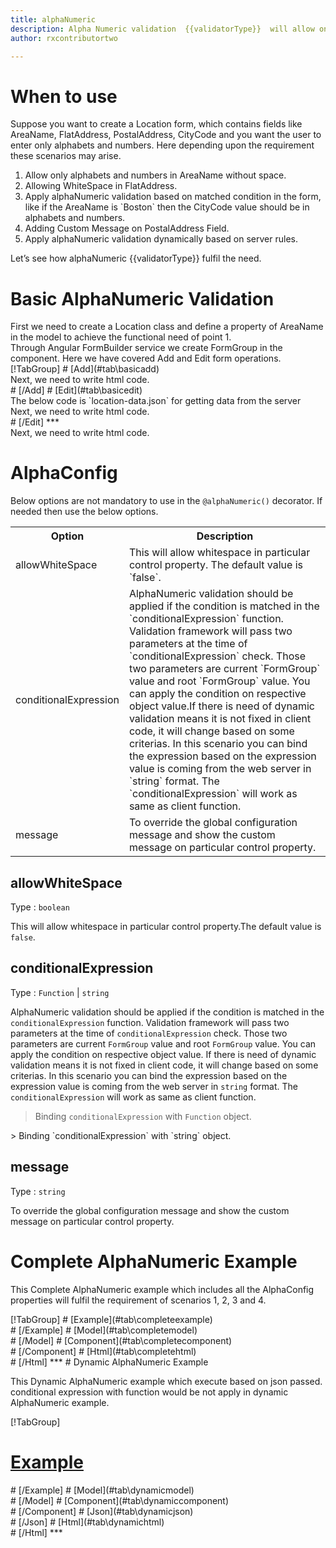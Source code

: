```yaml
---
title: alphaNumeric
description: Alpha Numeric validation  {{validatorType}}  will allow only alphabets and numbers to be entered, It will not allow any special character. 
author: rxcontributortwo

---
```

# When to use
Suppose you want to create a Location form, which contains fields like AreaName, FlatAddress, PostalAddress, CityCode and you want the user to enter only alphabets and numbers. Here depending upon the requirement these scenarios may arise.

<ol>
    <li>Allow only alphabets and numbers in AreaName without space.</li>
    <li>Allowing WhiteSpace in FlatAddress.</li>
    <li>Apply alphaNumeric validation based on matched condition in the form, like if the AreaName is `Boston` then the CityCode value should be in alphabets and numbers.</li>
    <li>Adding Custom Message on PostalAddress Field.</li>
    <li>Apply alphaNumeric validation dynamically based on server rules. </li>
</ol>

Let’s see how alphaNumeric  {{validatorType}}  fulfil the need.

# Basic AlphaNumeric Validation
<data-scope scope="['decorator']">
First we need to create a Location class and define a property of AreaName in the model to achieve the functional need of point 1.
<div component="app-code" key="alphaNumeric-add-model"></div> 
</data-scope>
Through Angular FormBuilder service we create FormGroup in the component.
Here we have covered Add and Edit form operations. 

<data-scope scope="['decorator']">
<div component="app-tabs" key="basic-operations"></div>
[!TabGroup]
# [Add](#tab\basicadd)
<div component="app-code" key="alphaNumeric-add-component"></div> 
Next, we need to write html code.
<div component="app-code" key="alphaNumeric-add-html"></div> 
<div component="app-example-runner" ref-component="app-alphaNumeric-add"></div>
# [/Add]
# [Edit](#tab\basicedit)
<div component="app-code" key="alphaNumeric-edit-component"></div> 
The below code is `location-data.json` for getting data from the server
<div component="app-code" key="alphaNumeric-edit-json"></div>  
Next, we need to write html code.
<div component="app-code" key="alphaNumeric-edit-html"></div> 
<div component="app-example-runner" ref-component="app-alphaNumeric-edit"></div>
# [/Edit]
***
</data-scope>

<data-scope scope="['validator','template-driven']">
<div component="app-code" key="alphaNumeric-add-component"></div> 
Next, we need to write html code.
<div component="app-code" key="alphaNumeric-add-html"></div> 
<div component="app-example-runner" ref-component="app-alphaNumeric-add"></div>
</data-scope>

# AlphaConfig 
Below options are not mandatory to use in the `@alphaNumeric()` decorator. If needed then use the below options.

<table class="table table-bordered table-striped">
<tr><th>Option</th><th>Description</th></tr>
<tr><td><a  (click)='scrollTo("#allowwhitespace")' title="allowWhiteSpace">allowWhiteSpace</a></td><td>This will allow whitespace in particular control property. The default value is `false`.</td></tr>
<tr><td><a  (click)='scrollTo("#conditionalExpression")' title="conditionalExpression">conditionalExpression</a></td><td>AlphaNumeric validation should be applied if the condition is matched in the `conditionalExpression` function. Validation framework will pass two parameters at the time of `conditionalExpression` check. Those two parameters are current `FormGroup` value and root `FormGroup` value. You can apply the condition on respective object value.If there is need of dynamic validation means it is not fixed in client code, it will change based on some criterias. In this scenario you can bind the expression based on the expression value is coming from the web server in `string` format. The `conditionalExpression` will work as same as client function.</td></tr>
<tr><td><a  (click)='scrollTo("#message")' title="message">message</a></td><td>To override the global configuration message and show the custom message on particular control property.</td></tr>
</table>

## allowWhiteSpace 
Type :  `boolean` 

This will allow whitespace in particular control property.The default value is `false`.

<div component="app-code" key="alphaNumeric-allowWhiteSpaceExample-model"></div> 
<div component="app-example-runner" ref-component="app-alphaNumeric-allowWhiteSpace" title="AlphaNumeric decorators with allowWhiteSpace" key="allowWhiteSpace"></div>

## conditionalExpression 
Type :  `Function`  |  `string` 

AlphaNumeric validation should be applied if the condition is matched in the `conditionalExpression` function. Validation framework will pass two parameters at the time of `conditionalExpression` check. Those two parameters are current `FormGroup` value and root `FormGroup` value. You can apply the condition on respective object value.
If there is need of dynamic validation means it is not fixed in client code, it will change based on some criterias. In this scenario you can bind the expression based on the expression value is coming from the web server in `string` format. The `conditionalExpression` will work as same as client function.

> Binding `conditionalExpression` with `Function` object.
<div component="app-code" key="alphaNumeric-conditionalExpressionExampleFunction-model"></div> 
> Binding `conditionalExpression` with `string` object.
<div component="app-code" key="alphaNumeric-conditionalExpressionExampleString-model"></div> 

<div component="app-example-runner" ref-component="app-alphaNumeric-conditionalExpression" title="AlphaNumeric decorators with conditionalExpression" key="conditionalExpression"></div>

## message 
Type :  `string` 

To override the global configuration message and show the custom message on particular control property.

<div component="app-code" key="alphaNumeric-messageExample-model"></div> 
<div component="app-example-runner" ref-component="app-alphaNumeric-message" title="AlphaNumeric decorators with message" key="message"></div>

# Complete AlphaNumeric Example

This Complete AlphaNumeric example which includes all the AlphaConfig properties will fulfil the requirement of scenarios 1, 2, 3 and 4.

<div component="app-tabs" key="complete"></div>
[!TabGroup]
# [Example](#tab\completeexample)
<div component="app-example-runner" ref-component="app-alphaNumeric-complete"></div>
# [/Example]
<data-scope scope="['decorator']">
# [Model](#tab\completemodel)
<div component="app-code" key="alphaNumeric-complete-model"></div> 
# [/Model]
</data-scope>
# [Component](#tab\completecomponent)
<div component="app-code" key="alphaNumeric-complete-component"></div> 
# [/Component]
# [Html](#tab\completehtml)
<div component="app-code" key="alphaNumeric-complete-html"></div> 
# [/Html]
***

<data-scope scope="['decorator','validator']">
# Dynamic AlphaNumeric Example

This Dynamic AlphaNumeric example which execute based on json passed. conditional expression with function would be not apply in dynamic AlphaNumeric example. 

<div component="app-tabs" key="dynamic"></div>

[!TabGroup]
# [Example](#tab\dynamicexample)
<div component="app-example-runner" ref-component="app-alphaNumeric-dynamic"></div>
# [/Example]
<data-scope scope="['decorator']">
# [Model](#tab\dynamicmodel)
<div component="app-code" key="alphaNumeric-dynamic-model"></div>
# [/Model]
</data-scope>
# [Component](#tab\dynamiccomponent)
<div component="app-code" key="alphaNumeric-dynamic-component"></div>
# [/Component]
# [Json](#tab\dynamicjson)
<div component="app-code" key="alphaNumeric-dynamic-json"></div>
# [/Json]
# [Html](#tab\dynamichtml)
<div component="app-code" key="alphaNumeric-dynamic-html"></div> 
# [/Html]
***
</data-scope>
